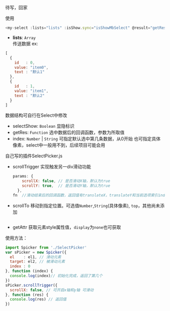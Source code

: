 待写，回家

使用
```javascript
<my-select :lists="lists" :isShow.sync="isShowMbSelect" @result="getRes" index="0"></my-select>
```

+ **lists**: `Array`  
传送数据  ex:
```javascript
[
  {
    id   : 0,
    value: "item0",
    text : "默认1"
  },
  {
    id   : 1,
    value: "item1",
    text : "默认2"
  }
]
```
数据结构可自行在Select中修改


+ selectShow: `Boolean`
  显隐标识
+ getRes: `Function`
  选中数据后的回调函数，参数为所取值
+ index: `Number` | `String`
  可指定默认选中第几条数据，从0开始
  也可指定具体像素，select中一般用不到，后续项目可能会用
  
自己写的插件SelectPicker.js
+ scrollTrigger  实现触发另一div滑动功能
  ```javascript
  params: {
      scrollX: false, // 是否滑动X轴，默认为true
      scrollY: true,  // 是否滑动Y轴，默认为true
    },
  fn  //滑动结束后的回调函数，返回值有translateX，translateY和当前选项索引index
  ```
+ scrollTo
  移动到指定位置。可选值`Number`,`String`(具体像素), `top`，其他尚未添加
  ```javascript
  ```
+ getAttr
  获取元素style属性值，`display`为`none`也可获取

使用方法：
```javascript
import Spicker from './SelectPicker'
var sPicker = new Spicker({
  el    : el1, // 滑动元素
  target: el2, // 被滑动元素
  index : 0
}, function (index) {
  console.log(index)// 初始化完成，返回了第几个
})
sPicker.scrollTrigger({
  scrollX: false, // 可开启x轴和y轴 可滑动
}, function (res) {
  console.log(res) // 返回值
})
```
